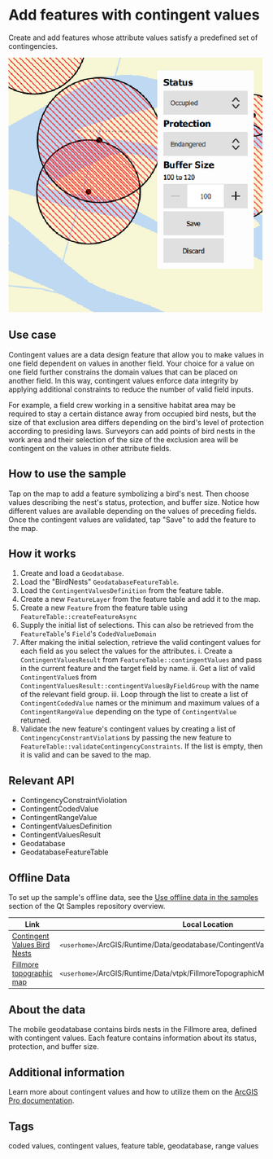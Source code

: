 # Add features with contingent values

Create and add features whose attribute values satisfy a predefined set of contingencies.

![](screenshot.png)

## Use case

Contingent values are a data design feature that allow you to make values in one field dependent on values in another field. Your choice for a value on one field further constrains the domain values that can be placed on another field. In this way, contingent values enforce data integrity by applying additional constraints to reduce the number of valid field inputs.

For example, a field crew working in a sensitive habitat area may be required to stay a certain distance away from occupied bird nests, but the size of that exclusion area differs depending on the bird's level of protection according to presiding laws. Surveyors can add points of bird nests in the work area and their selection of the size of the exclusion area will be contingent on the values in other attribute fields.

## How to use the sample

Tap on the map to add a feature symbolizing a bird's nest. Then choose values describing the nest's status, protection, and buffer size. Notice how different values are available depending on the values of preceding fields. Once the contingent values are validated, tap "Save" to add the feature to the map.

## How it works

1. Create and load a `Geodatabase`.
2. Load the "BirdNests" `GeodatabaseFeatureTable`.
3. Load the `ContingentValuesDefinition` from the feature table.
4. Create a new `FeatureLayer` from the feature table and add it to the map.
5. Create a new `Feature` from the feature table using `FeatureTable::createFeatureAsync`
6. Supply the initial list of selections. This can also be retrieved from the `FeatureTable`'s `Field`'s `CodedValueDomain`
7. After making the initial selection, retrieve the valid contingent values for each field as you select the values for the attributes.
  i. Create a `ContingentValuesResult` from `FeatureTable::contingentValues` and pass in the current feature and the target field by name.
  ii. Get a list of valid `ContingentValue`s from `ContingentValuesResult::contingentValuesByFieldGroup` with the name of the relevant field group.
  iii. Loop through the list to create a list of `ContingentCodedValue` names or the minimum and maximum values of a `ContingentRangeValue` depending on the type of `ContingentValue` returned.
8. Validate the new feature's contingent values by creating a list of `ContingencyConstrantViolation`s by passing the new feature to `FeatureTable::validateContingencyConstraints`. If the list is empty, then it is valid and can be saved to the map.

## Relevant API

* ContingencyConstraintViolation
* ContingentCodedValue
* ContingentRangeValue
* ContingentValuesDefinition
* ContingentValuesResult
* Geodatabase
* GeodatabaseFeatureTable

## Offline Data

To set up the sample's offline data, see the [Use offline data in the samples](https://github.com/Esri/arcgis-runtime-samples-qt#use-offline-data-in-the-samples) section of the Qt Samples repository overview.

Link | Local Location
---------|-------|
|[Contingent Values Bird Nests](https://www.arcgis.com/home/item.html?id=e12b54ea799f4606a2712157cf9f6e41)| `<userhome>`/ArcGIS/Runtime/Data/geodatabase/ContingentValuesBirdNests.geodatabase |
|[Fillmore topographic map](https://arcgis.com/home/item.html?id=b5106355f1634b8996e634c04b6a930a) | `<userhome>`/ArcGIS/Runtime/Data/vtpk/FillmoreTopographicMap.vtpk |

## About the data

The mobile geodatabase contains birds nests in the Fillmore area, defined with contingent values. Each feature contains information about its status, protection, and buffer size.

## Additional information

Learn more about contingent values and how to utilize them on the [ArcGIS Pro documentation](https://pro.arcgis.com/en/pro-app/latest/help/data/geodatabases/overview/contingent-values.htm).

## Tags

coded values, contingent values, feature table, geodatabase, range values
